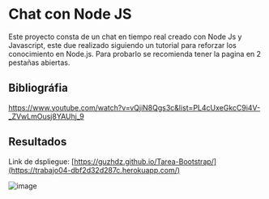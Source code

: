 # Chat con Node JS
Este proyecto consta de un chat en tiempo real creado con Node Js y Javascript, este due realizado siguiendo un tutorial para reforzar los conocimiento en Node.js.
Para probarlo se recomienda tener la pagina en 2 pestañas abiertas.

## Bibliográfia

https://www.youtube.com/watch?v=vQjiN8Qgs3c&list=PL4cUxeGkcC9i4V-_ZVwLmOusj8YAUhj_9


## Resultados
Link de dspliegue: [https://guzhdz.github.io/Tarea-Bootstrap/](https://trabajo04-dbf2d32d287c.herokuapp.com/)

![image](https://github.com/guzhdz/Trabajo-04/assets/89165084/f8c6a62c-8701-457e-9a78-3384c51729d5)

